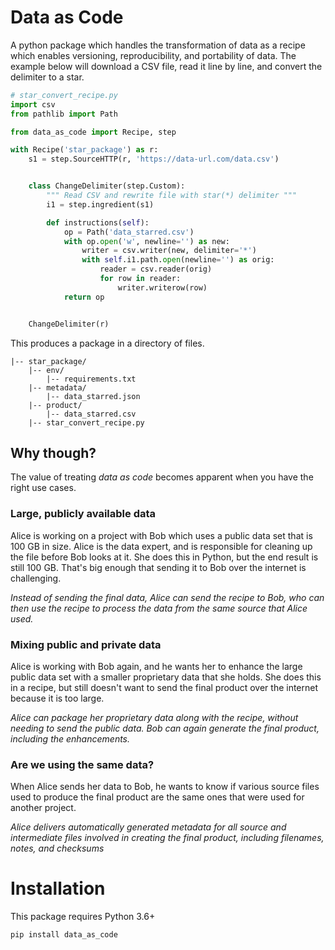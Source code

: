 # Data as Code

A python package which handles the transformation of data as a recipe which
enables versioning, reproducibility, and portability of data. The example below
will download a CSV file, read it line by line, and convert the delimiter to a
star.

```python
# star_convert_recipe.py
import csv
from pathlib import Path

from data_as_code import Recipe, step

with Recipe('star_package') as r:
    s1 = step.SourceHTTP(r, 'https://data-url.com/data.csv')


    class ChangeDelimiter(step.Custom):
        """ Read CSV and rewrite file with star(*) delimiter """
        i1 = step.ingredient(s1)

        def instructions(self):
            op = Path('data_starred.csv')
            with op.open('w', newline='') as new:
                writer = csv.writer(new, delimiter='*')
                with self.i1.path.open(newline='') as orig:
                    reader = csv.reader(orig)
                    for row in reader:
                        writer.writerow(row)
            return op


    ChangeDelimiter(r)
```

This produces a package in a directory of files.

```
|-- star_package/
    |-- env/
        |-- requirements.txt
    |-- metadata/
        |-- data_starred.json
    |-- product/
        |-- data_starred.csv
    |-- star_convert_recipe.py
```

## Why though?

The value of treating *data as code* becomes apparent when you have the right
use cases.

### Large, publicly available data

Alice is working on a project with Bob which uses a public data set that is 100
GB in size. Alice is the data expert, and is responsible for cleaning up the file
before Bob looks at it. She does this in Python, but the end result is still 100
GB. That's big enough that sending it to Bob over the internet is challenging.

*Instead of sending the final data, Alice can send the recipe to Bob, who can
then use the recipe to process the data from the same source that Alice used.*

### Mixing public and private data

Alice is working with Bob again, and he wants her to enhance the large public
data set with a smaller proprietary data that she holds. She does this in a recipe,
but still doesn't want to send the final product over the internet because it
is too large.

*Alice can package her proprietary data along with the recipe, without needing
to send the public data. Bob can again generate the final product, including the
enhancements.*

### Are we using the same data?

When Alice sends her data to Bob, he wants to know if various source files used
to produce the final product are the same ones that were used for another project.

*Alice delivers automatically generated metadata for all source and intermediate
files involved in creating the final product, including filenames, notes, and
checksums*

# Installation

This package requires Python 3.6+

```shell
pip install data_as_code
```
